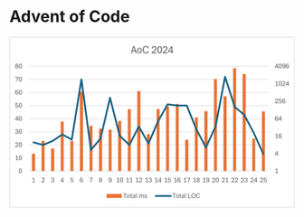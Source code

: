 # Advent of Code

![Lines of code and total elapsed runtime for each day's puzzles (combined)](Advent2024/aoc2024.png)